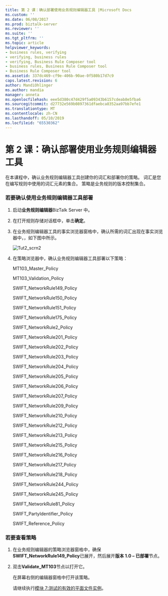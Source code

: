 ```yaml
---
title: 第 2 课：确认部署使用业务规则编辑器工具 |Microsoft Docs
ms.custom: ''
ms.date: 06/08/2017
ms.prod: biztalk-server
ms.reviewer: ''
ms.suite: ''
ms.tgt_pltfrm: ''
ms.topic: article
helpviewer_keywords:
- business rules, verifying
- verifying, business rules
- verifying, Business Rule Composer tool
- business rules, Business Rule Composer tool
- Business Rule Composer tool
ms.assetid: 337dc469-cf9e-406b-90ae-0f580b17d7c9
caps.latest.revision: 6
author: MandiOhlinger
ms.author: mandia
manager: anneta
ms.openlocfilehash: eee5d380c47d429f5a09343b6157cdeab8e5fba6
ms.sourcegitcommit: d27732e569b0897361dfaebca8352aa97bb7efe1
ms.translationtype: MT
ms.contentlocale: zh-CN
ms.lasthandoff: 05/10/2019
ms.locfileid: "65530362"
---
```

# <a name="lesson-2-confirming-the-deployment-using-the-business-rule-composer-tool"></a>第 2 课：确认部署使用业务规则编辑器工具
在本课程中，确认业务规则编辑器工具创建你的词汇和部署你的策略。 词汇是您在编写规则中使用的词汇元素的集合。 策略是业务规则的版本控制集合。  
  
### <a name="to-confirm-the-deployment-using-the-business-rule-composer-tool"></a>若要确认使用业务规则编辑器工具部署  
  
1.  启动**业务规则编辑器**BizTalk Server 中。  
  
2.  在打开规则存储对话框中，单击**确定**。  
  
3.  在业务规则编辑器工具的事实浏览器窗格中，确认所需的词汇出现在事实浏览器中，，如下图中所示。  
  
     ![](../../adapters-and-accelerators/accelerator-swift/media/tut2-scrn2.gif "Tut2_scrn2")  
  
4.  在策略浏览器中，确认业务规则编辑器工具部署以下策略：  
  
     MT103_Master_Policy  
  
     MT103_Validation_Policy  
  
     SWIFT_NetworkRule149_Policy  
  
     SWIFT_NetworkRule150_Policy  
  
     SWIFT_NetworkRule151_Policy  
  
     SWIFT_NetworkRule175_Policy  
  
     SWIFT_NetworkRule2_Policy  
  
     SWIFT_NetworkRule201_Policy  
  
     SWIFT_NetworkRule202_Policy  
  
     SWIFT_NetworkRule203_Policy  
  
     SWIFT_NetworkRule204_Policy  
  
     SWIFT_NetworkRule205_Policy  
  
     SWIFT_NetworkRule206_Policy  
  
     SWIFT_NetworkRule207_Policy  
  
     SWIFT_NetworkRule209_Policy  
  
     SWIFT_NetworkRule210_Policy  
  
     SWIFT_NetworkRule212_Policy  
  
     SWIFT_NetworkRule213_Policy  
  
     SWIFT_NetworkRule215_Policy  
  
     SWIFT_NetworkRule216_Policy  
  
     SWIFT_NetworkRule217_Policy  
  
     SWIFT_NetworkRule218_Policy  
  
     SWIFT_NetworkRule244_Policy  
  
     SWIFT_NetworkRule245_Policy  
  
     SWIFT_NetworkRule81_Policy  
  
     SWIFT_PartyIdentifier_Policy  
  
     SWIFT_Reference_Policy  
  
### <a name="to-view-a-policy"></a>若要查看策略  
  
1. 在业务规则编辑器的策略浏览器窗格中，确保**SWIFT_NetworkRule149_Policy**已展开，然后展开**版本 1.0 – 已部署**节点。  
  
2. 双击**Validate_MT103**节点以打开它。  
  
    在屏幕右侧的编辑器窗格中打开该策略。  
  
   请继续执行[模块 7:测试的有效的平面文件实例](../../adapters-and-accelerators/accelerator-swift/module-7-testing-a-valid-flat-file-instance.md)。